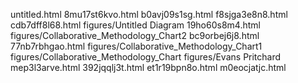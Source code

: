 untitled.html
8mu17st6kvo.html
b0avj09s1sg.html
f8sjga3e8n8.html
cdb7dff8l68.html
figures/Untitled Diagram
19ho60s8m4.html
figures/Collaborative_Methodology_Chart2
bc9orbej6j8.html
77nb7rbhgao.html
figures/Collaborative_Methodology_Chart1
figures/Collaborative_Methodology_Chart
figures/Evans Pritchard
mep3l3arve.html
392jqqlj3t.html
et1r19bpn8o.html
m0eocjatjc.html